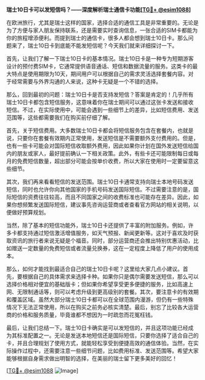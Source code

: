 **瑞士10日卡可以发短信吗？——深度解析瑞士通信卡功能[[TG💪+ @esim1088](https://t.me/s/esim1088)]**

在欧洲旅行，尤其是瑞士这样的国家，选择合适的通信工具是非常重要的。无论是为了方便与家人朋友保持联系，还是需要实时查询信息，一张合适的SIM卡都能为你的旅程增添便利。而提到瑞士的通信卡，很多人都会想到瑞士10日卡。那么问题来了，瑞士10日卡到底能不能发短信呢？今天我们就来详细探讨一下。

首先，让我们了解一下瑞士10日卡的基本情况。瑞士10日卡是一种专为短期游客设计的预付费SIM卡，它通常提供语音通话、短信和数据流量的服务。这类卡的最大特点是使用期限为10天，期间用户可以根据自己的需求灵活选择套餐内容。对于经常需要与外界沟通的人来说，这种卡无疑是一个不错的选择。

那么，回到最初的问题：瑞士10日卡是否支持发短信？答案是肯定的！几乎所有瑞士10日卡都包含短信服务，这意味着你在瑞士期间可以通过这张卡发送和接收短信。不过，在实际使用中，可能会遇到一些细节上的差异，比如短信费用、发送范围等，这些都需要我们在购买前仔细了解。

首先，关于短信费用。大多数瑞士10日卡都会将短信服务包含在套餐内，也就是说，只要你在套餐有效期内正常使用，发送短信是不需要额外支付费用的。但是，也有一些卡可能会对国际短信收取额外费用，因此如果你计划在国外发送短信给国内的朋友或家人，最好提前确认一下相关政策。此外，有些卡还可能限制每日或每月的免费短信数量，超出部分可能会按单价收费，所以大家在使用时一定要留意这些细节。

其次，我们再来看看短信的发送范围。瑞士10日卡通常支持向瑞士本地号码发送短信，同时也允许你向其他国家的手机号码发送国际短信。不过需要注意的是，国际短信的资费往往较高，而且不同国家之间的收费标准也可能存在差异。因此，如果你想频繁发送国际短信，建议事先咨询运营商或者查看官方网站的相关说明，以便做好预算规划。

当然，除了基本的短信功能外，瑞士10日卡还提供了丰富的附加服务。例如，许多卡都支持通过短信激活增值服务，如天气预报、新闻更新等。这对于喜欢及时获取资讯的旅行者来说无疑是个福音。同时，部分运营商还会推出特别优惠活动，比如赠送一定数量的免费短信或者流量兑换券，这在一定程度上降低了用户的使用成本。

那么，如何才能找到最适合自己的瑞士10日卡呢？这里给大家几点小建议。首先，要根据自己的具体需求来选择卡种。如果你只是偶尔需要发送短信，那么可以选择价格相对便宜的基础版卡；但如果你希望享受更多便捷的服务，比如高速上网、无限制通话等，则可以考虑升级到更高级别的套餐。其次，要注意卡的有效期和覆盖区域。虽然大部分瑞士10日卡都可以在全球范围内漫游，但仍有一些特殊情况下无法正常使用，所以在购买之前务必核实清楚。最后，别忘了比较各大运营商的价格和服务质量，毕竟谁都不想因为一时疏忽而花冤枉钱。

最后，让我们总结一下。瑞士10日卡确实是可以发短信的，并且这项功能已经成为其标准配置之一。无论是发送本地短信还是国际短信，只要你选择了适合自己的卡，并且合理规划了使用方式，就能轻松享受到便捷高效的通信体验。当然，在实际操作过程中，还需要注意一些细节问题，比如费用标准、发送范围等。希望大家能够根据自身需求做出明智的选择，在美丽的瑞士留下更多美好的回忆！

[[TG💪+ @esim1088](https://t.me/s/esim1088) ![Image](https://i.postimg.cc/4NQfJmqS/Snipaste-2025-05-13-00-14-12.png)]